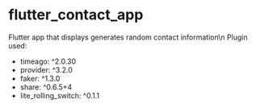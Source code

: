 # flutter_contact_app
 
Flutter app that displays generates random contact information\n
Plugin used:
- timeago: ^2.0.30
- provider: ^3.2.0
- faker: ^1.3.0
- share: ^0.6.5+4
- lite_rolling_switch: ^0.1.1

